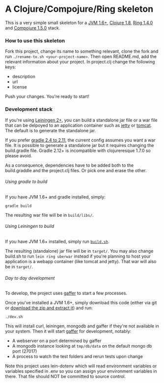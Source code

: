# A Clojure/Compojure/Ring skeleton

This is a very simple small skeleton for a [JVM 1.6+](http://www.oracle.com/technetwork/java/javase/downloads/java-archive-downloads-javase6-419409.html), [Clojure 1.8](https://github.com/clojure/clojure/tree/clojure-1.8.0), [Ring 1.4.0](https://github.com/ring-clojure/ring/tree/1.4.0) and [Compojure 1.5.0](https://github.com/weavejester/compojure/tree/1.5.0) stack.

### How to use this skeleton

Fork this project, change its name to something relevant, clone the fork and run `./rename-to.sh <your-project-name>`. Then open README.md, add the relevant information about your project.
In project.clj change the following keys:
- description
- url
- license

Push your changes. You're ready to start!

### Development stack

If you're using [Leiningen 2+](https://github.com/technomancy/leiningen), you can build a standalone jar file or a war file that can be delpoyed to an application container such as [jetty](http://www.eclipse.org/jetty/) or [tomcat](http://tomcat.apache.org/). The default is to generate the standalone jar.

If you prefer [gradle 2.4 to 2.11](http://gradle.org/gradle-download/), the current config assumes you want a war file. It is possible to generate a standalone jar but it requires changing the build.gradle file. Gradle 2.12+ is incompatible with clojureresque 1.7.0 so please avoid.

As a consequence, dependencies have to be added both to the build.graddle and the project.clj files.
Or pick one and erase the other.

###### Using gradle to build

If you have JVM 1.6+ and gradle installed, simply:
```
gradle build
```

The resulting war file will be in `build/libs/`.

###### Using Leiningen to build

If you have JVM 1.6+ installed, simply run [`build.sh`](build.sh).

The resulting (standalone) jar file will be in `target/`. You may also change build.sh to run `lein ring uberwar` instead if you're planning to host your application is a webapp container (like tomcat and jetty). That war will also be in `target/`.

###### Day to day development

To develop, the project uses [gaffer](https://github.com/jingweno/gaffer) to start a few processes.

Once you've installed a JVM 1.6+, simply download this code (either via git or [download the zip and extract it](archive/master.zip)) and run:
```
./dev.sh
```

This will install curl, leiningen, mongodb and gaffer if they're not available in your system. Then it will start [gaffer](https://github.com/jingweno/gaffer) for development, notably:
- A webserver on a port determined by gaffer
- A mongodb instance looking at `tmp/db/data` on the default mongo db port (27017)
- A process to watch the test folders and rerun tests upon change

Note this project uses lein-dotenv which will read environment variables or variables specified in .env so you can assign your environment variables in there. That file should NOT be committed to source control.
